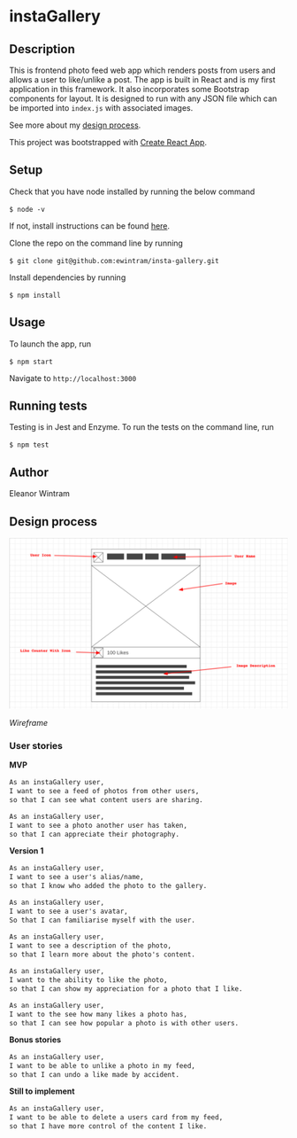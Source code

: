 # instaGallery

## Description

This is frontend photo feed web app which renders posts from users and allows a user to like/unlike a post. The app is built in React and is my first application in this framework. It also incorporates some Bootstrap components for layout. It is designed to run with any JSON file which can be imported into `index.js` with associated images.

See more about my [design process](#design-process).

This project was bootstrapped with [Create React App](https://github.com/facebookincubator/create-react-app).

## Setup

Check that you have node installed by running the below command

`$ node -v`

If not, install instructions can be found [here](https://nodejs.org/en/download/).

Clone the repo on the command line by running

`$ git clone git@github.com:ewintram/insta-gallery.git`

Install dependencies by running

`$ npm install`


## Usage

To launch the app, run

`$ npm start`

Navigate to `http://localhost:3000`

<!-- Add screenshot -->

## Running tests

Testing is in Jest and Enzyme. To run the tests on the command line, run

`$ npm test`


## Author

Eleanor Wintram

## Design process

![wireframe](public/wireframe.png "instaGallery wireframe")

*Wireframe*

### User stories

**MVP**

```
As an instaGallery user,
I want to see a feed of photos from other users,
so that I can see what content users are sharing.
```

```
As an instaGallery user,
I want to see a photo another user has taken,
so that I can appreciate their photography.
```

**Version 1**

```
As an instaGallery user,
I want to see a user's alias/name,
so that I know who added the photo to the gallery.
```

```
As an instaGallery user,
I want to see a user's avatar,
So that I can familiarise myself with the user.
```

```
As an instaGallery user,
I want to see a description of the photo,
so that I learn more about the photo's content.
```

```
As an instaGallery user,
I want to the ability to like the photo,
so that I can show my appreciation for a photo that I like.
```

```
As an instaGallery user,
I want to the see how many likes a photo has,
so that I can see how popular a photo is with other users.
```

**Bonus stories**

```
As an instaGallery user,
I want to be able to unlike a photo in my feed,
so that I can undo a like made by accident.
```

**Still to implement**

```
As an instaGallery user,
I want to be able to delete a users card from my feed,
so that I have more control of the content I like.
```
